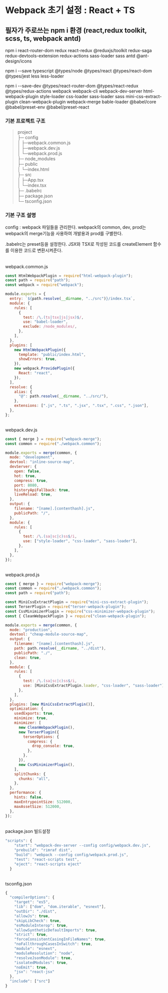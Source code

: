 # Webpack 초기 설정 : React + TS

## 필자가 주로쓰는 npm i 환경 (react,redux toolkit, scss, ts, webpack antd)

npm i react-router-dom redux react-redux @reduxjs/toolkit redux-saga redux-devtools-extension redux-actions sass-loader sass antd @ant-design/icons

npm i --save typescript @types/node @types/react @types/react-dom @types/jest less less-loader

npm i --save-dev @types/react-router-dom @types/react-redux @types/redux-actions webpack webpack-cli webpack-dev-server html-webpack-plugin style-loader css-loader sass-loader sass mini-css-extract-plugin clean-webpack-plugin webpack-merge bable-loader @babel/core @babel/preset-env @babel/preset-react

### 기본 프로젝트 구조

> project <br/>
> ├─ config<br/>
> │ ├─webpack.common.js<br/>
> │ ├─webpack.dev.js<br/>
> │ └─webpack.prod.js<br/>
> ├─ node_modules <br/>
> ├─ public<br/>
> │ └─index.html<br/>
> ├─ src <br/>
> │ ├─App.tsx<br/>
> │ └─index.tsx<br/>
> ├─ .babelrc<br/>
> ├─ package.json<br/>
> └─ tsconfig.json<br/>

### 기본 구조 설명

config : webpack 파일들을 관리한다. webpack의 common, dev, prod는 webpack의 merge기능을 사용하여 개발용과 prod를 구별한다.

.babelrc는 preset등을 설정한다. JSX와 TSX로 작성된 코드를 createElement 함수를 이용한 코드로 변환시켜준다.
<br/>
<br/>
<br/>
webpack.common.js

```js
const HtmlWebpackPlugin = require("html-webpack-plugin");
const path = require("path");
const webpack = require("webpack");

module.exports = {
  entry: `${path.resolve(__dirname, "../src")}/index.tsx`,
  module: {
    rules: [
      {
        test: /\.(ts|tsx|js|jsx)$/,
        use: "babel-loader",
        exclude: /node_modules/,
      },
    ],
  },
  plugins: [
    new HtmlWebpackPlugin({
      template: "public/index.html",
      showErrors: true,
    }),
    new webpack.ProvidePlugin({
      React: "react",
    }),
  ],
  resolve: {
    alias: {
      "@": path.resolve(__dirname, "../src/"),
    },
    extensions: [".js", ".ts", ".jsx", ".tsx", ".css", ".json"],
  },
};
```

<br/>
webpack.dev.js

```js
const { merge } = require("webpack-merge");
const common = require("./webpack.common");

module.exports = merge(common, {
  mode: "development",
  devtool: "inline-source-map",
  devServer: {
    open: false,
    hot: true,
    compress: true,
    port: 8080,
    historyApiFallback: true,
    liveReload: true,
  },
  output: {
    filename: "[name].[contenthash].js",
    publicPath: "/",
  },
  module: {
    rules: [
      {
        test: /\.(sa|sc|c)ss$/i,
        use: ["style-loader", "css-loader", "sass-loader"],
      },
    ],
  },
});
```

<br/>
webpack.prod.js

```js
const { merge } = require("webpack-merge");
const common = require("./webpack.common");
const path = require("path");

const MiniCssExtractPlugin = require("mini-css-extract-plugin");
const TerserPlugin = require("terser-webpack-plugin");
const CssMinimizerPlugin = require("css-minimizer-webpack-plugin");
const { CleanWebpackPlugin } = require("clean-webpack-plugin");

module.exports = merge(common, {
  mode: "production",
  devtool: "cheap-module-source-map",
  output: {
    filename: "[name].[contenthash].js",
    path: path.resolve(__dirname, "../dist"),
    publicPath: "./",
    clean: true,
  },
  module: {
    rules: [
      {
        test: /\.(sa|sc|c)ss$/i,
        use: [MiniCssExtractPlugin.loader, "css-loader", "sass-loader"],
      },
    ],
  },
  plugins: [new MiniCssExtractPlugin()],
  optimization: {
    usedExports: true,
    minimize: true,
    minimizer: [
      new CleanWebpackPlugin(),
      new TerserPlugin({
        terserOptions: {
          compress: {
            drop_console: true,
          },
        },
      }),
      new CssMinimizerPlugin(),
    ],
    splitChunks: {
      chunks: "all",
    },
  },
  performance: {
    hints: false,
    maxEntrypointSize: 512000,
    maxAssetSize: 512000,
  },
});
```

<br/>
package.json 빌드설정

```js
"scripts": {
    "start": "webpack-dev-server --config config/webpack.dev.js",
    "prebuild": "rimraf dist",
    "build": "webpack --config config/webpack.prod.js",
    "test": "react-scripts test",
    "eject": "react-scripts eject"
  }
```

<br/>
tsconfig.json

```js
{
  "compilerOptions": {
    "target": "es5",
    "lib": ["dom", "dom.iterable", "esnext"],
    "outDir": "./dist",
    "allowJs": true,
    "skipLibCheck": true,
    "esModuleInterop": true,
    "allowSyntheticDefaultImports": true,
    "strict": true,
    "forceConsistentCasingInFileNames": true,
    "noFallthroughCasesInSwitch": true,
    "module": "esnext",
    "moduleResolution": "node",
    "resolveJsonModule": true,
    "isolatedModules": true,
    "noEmit": true,
    "jsx": "react-jsx"
  },
  "include": ["src"]
}

```

##
